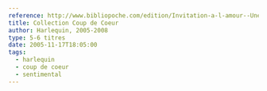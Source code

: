 ```yaml
---
reference: http://www.bibliopoche.com/edition/Invitation-a-l-amour--Une-fiancee-irresistible--Un-papa-a-marier--Pour-le-meilleur/262806.html
title: Collection Coup de Coeur
author: Harlequin, 2005-2008
type: 5-6 titres
date: 2005-11-17T18:05:00
tags:
  - harlequin
  - coup de coeur
  - sentimental
---
```

